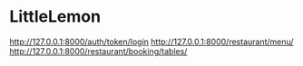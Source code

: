 # LittleLemon

http://127.0.0.1:8000/auth/token/login
http://127.0.0.1:8000/restaurant/menu/
http://127.0.0.1:8000/restaurant/booking/tables/
